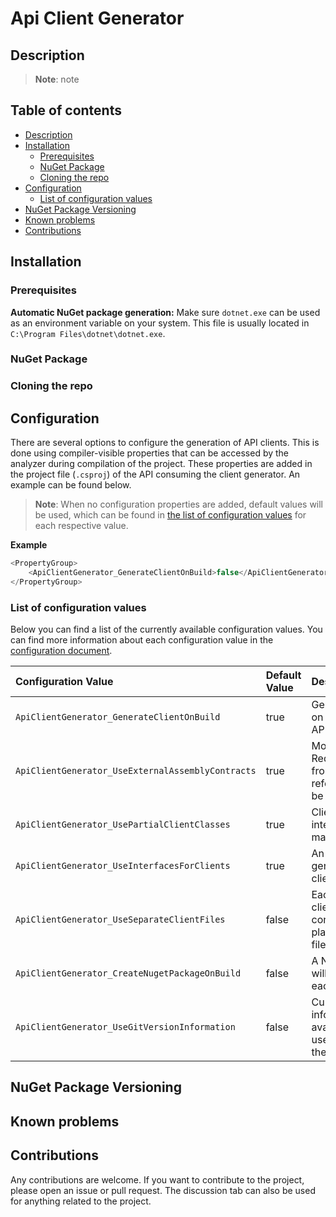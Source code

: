 # Api Client Generator 

## Description

> **Note**: note

## Table of contents
- [Description](#Description)
- [Installation](#Installation)
  - [Prerequisites](#Prerequisites)
  - [NuGet Package](#NuGet-Package)
  - [Cloning the repo](#Cloning-the-repo)
- [Configuration](#Configuration)
  - [List of configuration values](#List-of-configuration-values)
- [NuGet Package Versioning](#NuGet-Package-Versioning)
- [Known problems](#Known-problems)
- [Contributions](#Contributions)


## Installation

### Prerequisites

**Automatic NuGet package generation:**
Make sure `dotnet.exe` can be used as an environment variable on your system. This file is usually located in `C:\Program Files\dotnet\dotnet.exe`.

### NuGet Package

### Cloning the repo

## Configuration
There are several options to configure the generation of API clients. This is done using compiler-visible properties that can be accessed by the analyzer during compilation of the project. These properties are added in the project file (`.csproj`) of the API consuming the client generator. An example can be found below.
> **Note**: When no configuration properties are added, default values will be used, which can be found in [the list of configuration values](#List-of-configuration-values) for each respective value.
> 
**Example**

```csharp
<PropertyGroup>
	<ApiClientGenerator_GenerateClientOnBuild>false</ApiClientGenerator_GenerateClientOnBuild>
</PropertyGroup>
```

### List of configuration values 
Below you can find a list of the currently available configuration values. You can find more information about each configuration value in the [configuration document](docs/configuration.md).

| Configuration Value | Default Value |      Description
|:----------|:-------------|:-
| `ApiClientGenerator_GenerateClientOnBuild` | true | Generate client(s) on each build of the API
| `ApiClientGenerator_UseExternalAssemblyContracts` | true | Models used in Requests/Responses from external references will not be generated 
| `ApiClientGenerator_UsePartialClientClasses` | true | Client classes (and interfaces) will be marked partial 
| `ApiClientGenerator_UseInterfacesForClients` | true | An interface will be generated for each client 
| `ApiClientGenerator_UseSeparateClientFiles` | false | Each generated client (for each controller) will be placed in a separate file 
| `ApiClientGenerator_CreateNugetPackageOnBuild` | false | A NuGet package will be created on each build of the API  
| `ApiClientGenerator_UseGitVersionInformation` |false | Current Git version information (if availanle) will be used for versioning the NuGet package 

## NuGet Package Versioning

## Known problems

## Contributions
Any contributions are welcome. If you want to contribute to the project, please open an issue or pull request. The discussion tab can also be used for anything related to the project.